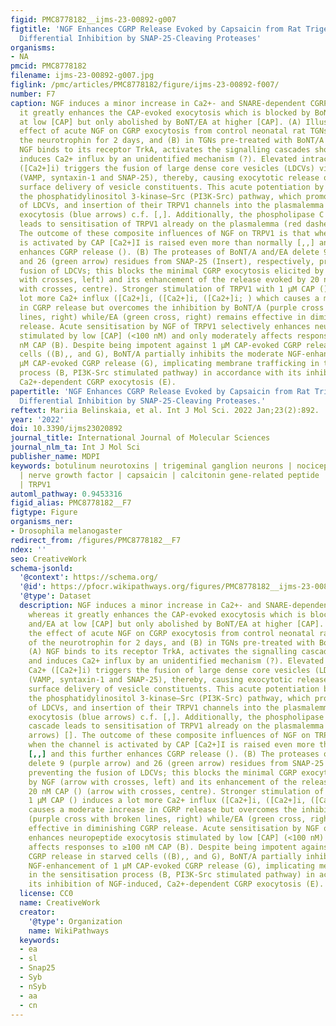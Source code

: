 ```yaml
---
figid: PMC8778182__ijms-23-00892-g007
figtitle: 'NGF Enhances CGRP Release Evoked by Capsaicin from Rat Trigeminal Neurons:
  Differential Inhibition by SNAP-25-Cleaving Proteases'
organisms:
- NA
pmcid: PMC8778182
filename: ijms-23-00892-g007.jpg
figlink: /pmc/articles/PMC8778182/figure/ijms-23-00892-f007/
number: F7
caption: NGF induces a minor increase in Ca2+- and SNARE-dependent CGRP release, whereas
  it greatly enhances the CAP-evoked exocytosis which is blocked by BoNT/A and/EA
  at low [CAP] but only abolished by BoNT/EA at higher [CAP]. (A) Illustrates the
  effect of acute NGF on CGRP exocytosis from control neonatal rat TGNs starved of
  the neurotrophin for 2 days, and (B) in TGNs pre-treated with BoNT/A or /EA. (A)
  NGF binds to its receptor TrkA, activates the signalling cascades shown [], and
  induces Ca2+ influx by an unidentified mechanism (?). Elevated intracellular Ca2+
  ([Ca2+]i) triggers the fusion of large dense core vesicles (LDCVs) via SNARE-complexes
  (VAMP, syntaxin-1 and SNAP-25), thereby, causing exocytotic release of CGRP and
  surface delivery of vesicle constituents. This acute potentiation by NGF can involve
  the phosphatidylinositol 3-kinase—Src (PI3K-Src) pathway, which promotes trafficking
  of LDCVs, and insertion of their TRPV1 channels into the plasmalemma by Ca2+-regulated
  exocytosis (blue arrows) c.f. [,]. Additionally, the phospholipase C γ (PLCγ) cascade
  leads to sensitisation of TRPV1 already on the plasmalemma (red dashed arrows) [].
  The outcome of these composite influences of NGF on TRPV1 is that when the channel
  is activated by CAP [Ca2+]I is raised even more than normally [,,] and this further
  enhances CGRP release (). (B) The proteases of BoNT/A and/EA delete 9 (purple arrow)
  and 26 (green arrow) residues from SNAP-25 (Insert), respectively, preventing the
  fusion of LDCVs; this blocks the minimal CGRP exocytosis elicited by NGF (arrow
  with crosses, left) and its enhancement of the release evoked by 20 nM CAP () (arrow
  with crosses, centre). Stronger stimulation of TRPV1 with 1 µM CAP () induces a
  lot more Ca2+ influx ([Ca2+]i, ([Ca2+]i, ([Ca2+]i; ) which causes a moderate increase
  in CGRP release but overcomes the inhibition by BoNT/A (purple cross with broken
  lines, right) while/EA (green cross, right) remains effective in diminishing CGRP
  release. Acute sensitisation by NGF of TRPV1 selectively enhances neuropeptide exocytosis
  stimulated by low [CAP] (<100 nM) and only moderately affects responses to ≥100
  nM CAP (B). Despite being impotent against 1 µM CAP-evoked CGRP release in starved
  cells ((B),, and G), BoNT/A partially inhibits the moderate NGF-enhancement of 1
  µM CAP-evoked CGRP release (G), implicating membrane trafficking in the sensitisation
  process (B, PI3K-Src stimulated pathway) in accordance with its inhibition of NGF-induced,
  Ca2+-dependent CGRP exocytosis (E).
papertitle: 'NGF Enhances CGRP Release Evoked by Capsaicin from Rat Trigeminal Neurons:
  Differential Inhibition by SNAP-25-Cleaving Proteases.'
reftext: Mariia Belinskaia, et al. Int J Mol Sci. 2022 Jan;23(2):892.
year: '2022'
doi: 10.3390/ijms23020892
journal_title: International Journal of Molecular Sciences
journal_nlm_ta: Int J Mol Sci
publisher_name: MDPI
keywords: botulinum neurotoxins | trigeminal ganglion neurons | nociceptor sensitisation
  | nerve growth factor | capsaicin | calcitonin gene-related peptide | chimeric neurotoxin
  | TRPV1
automl_pathway: 0.9453316
figid_alias: PMC8778182__F7
figtype: Figure
organisms_ner:
- Drosophila melanogaster
redirect_from: /figures/PMC8778182__F7
ndex: ''
seo: CreativeWork
schema-jsonld:
  '@context': https://schema.org/
  '@id': https://pfocr.wikipathways.org/figures/PMC8778182__ijms-23-00892-g007.html
  '@type': Dataset
  description: NGF induces a minor increase in Ca2+- and SNARE-dependent CGRP release,
    whereas it greatly enhances the CAP-evoked exocytosis which is blocked by BoNT/A
    and/EA at low [CAP] but only abolished by BoNT/EA at higher [CAP]. (A) Illustrates
    the effect of acute NGF on CGRP exocytosis from control neonatal rat TGNs starved
    of the neurotrophin for 2 days, and (B) in TGNs pre-treated with BoNT/A or /EA.
    (A) NGF binds to its receptor TrkA, activates the signalling cascades shown [],
    and induces Ca2+ influx by an unidentified mechanism (?). Elevated intracellular
    Ca2+ ([Ca2+]i) triggers the fusion of large dense core vesicles (LDCVs) via SNARE-complexes
    (VAMP, syntaxin-1 and SNAP-25), thereby, causing exocytotic release of CGRP and
    surface delivery of vesicle constituents. This acute potentiation by NGF can involve
    the phosphatidylinositol 3-kinase—Src (PI3K-Src) pathway, which promotes trafficking
    of LDCVs, and insertion of their TRPV1 channels into the plasmalemma by Ca2+-regulated
    exocytosis (blue arrows) c.f. [,]. Additionally, the phospholipase C γ (PLCγ)
    cascade leads to sensitisation of TRPV1 already on the plasmalemma (red dashed
    arrows) []. The outcome of these composite influences of NGF on TRPV1 is that
    when the channel is activated by CAP [Ca2+]I is raised even more than normally
    [,,] and this further enhances CGRP release (). (B) The proteases of BoNT/A and/EA
    delete 9 (purple arrow) and 26 (green arrow) residues from SNAP-25 (Insert), respectively,
    preventing the fusion of LDCVs; this blocks the minimal CGRP exocytosis elicited
    by NGF (arrow with crosses, left) and its enhancement of the release evoked by
    20 nM CAP () (arrow with crosses, centre). Stronger stimulation of TRPV1 with
    1 µM CAP () induces a lot more Ca2+ influx ([Ca2+]i, ([Ca2+]i, ([Ca2+]i; ) which
    causes a moderate increase in CGRP release but overcomes the inhibition by BoNT/A
    (purple cross with broken lines, right) while/EA (green cross, right) remains
    effective in diminishing CGRP release. Acute sensitisation by NGF of TRPV1 selectively
    enhances neuropeptide exocytosis stimulated by low [CAP] (<100 nM) and only moderately
    affects responses to ≥100 nM CAP (B). Despite being impotent against 1 µM CAP-evoked
    CGRP release in starved cells ((B),, and G), BoNT/A partially inhibits the moderate
    NGF-enhancement of 1 µM CAP-evoked CGRP release (G), implicating membrane trafficking
    in the sensitisation process (B, PI3K-Src stimulated pathway) in accordance with
    its inhibition of NGF-induced, Ca2+-dependent CGRP exocytosis (E).
  license: CC0
  name: CreativeWork
  creator:
    '@type': Organization
    name: WikiPathways
  keywords:
  - ea
  - sl
  - Snap25
  - Syb
  - nSyb
  - aa
  - cn
---
```

